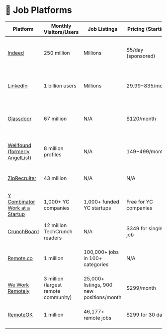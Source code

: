# 💼 Job Platforms

| Platform | Monthly Visitors/Users | Job Listings | Pricing (Starting) | Job Types/Industries | Key Features |
|----------|------------------------|--------------|-------------------|---------------------|--------------|
| [Indeed](https://www.indeed.com) | 250 million | Millions | $5/day (sponsored) | All industries - General job board | Job aggregation, Easy Apply, Salary insights |
| [LinkedIn](https://www.linkedin.com/jobs) | 1 billion users | Millions | $29.99-$835/month | All industries - Professional networking + jobs | Professional networking, Direct recruiter contact |
| [Glassdoor](https://www.glassdoor.com) | 67 million | N/A | $120/month | All industries - Company reviews + jobs | Company reviews, Salary data, Interview insights |
| [Wellfound (formerly AngelList)](https://wellfound.com) | 8 million profiles | N/A | $149-$499/month | Startups, tech companies | Direct founder contact, Startup-focused |
| [ZipRecruiter](https://www.ziprecruiter.com) | 43 million | N/A | N/A | All industries - General job board | AI matching, Multi-board posting |
| [Y Combinator Work at a Startup](https://www.workatastartup.com) | 1,000+ YC companies | 1,000+ funded YC startups | Free for YC companies | Y Combinator startups - All roles | Single application for multiple YC companies |
| [CrunchBoard](https://www.crunchboard.com) | 12 million TechCrunch readers | N/A | $349 for single job | Tech startups, engineering | TechCrunch audience, Startup focus |
| [Remote.co](https://remote.co) | 1 million | 100,000+ jobs in 100+ categories | N/A | Remote work - All industries | Verified remote jobs, Best practices content |
| [We Work Remotely](https://weworkremotely.com) | 3 million (largest remote community) | 25,000+ listings, 900 new positions/month | $299/month | Remote work - All industries | Remote-only jobs, Community features |
| [RemoteOK](https://remoteok.com) | 1 million | 46,177+ remote jobs | $299 for 30 days | Remote work - Tech, marketing, design, sales | Salary transparency, Global remote jobs |